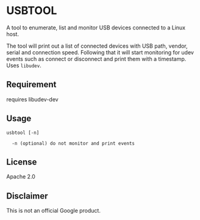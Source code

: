 USBTOOL
=======
A tool to enumerate, list and monitor USB devices connected to a Linux host.

The tool will print out a list of connected devices with USB path, vendor, serial and connection speed. Following that it will start monitoring for udev events such as connect or disconnect and print them with a timestamp. Uses `libudev`.

Requirement
-----------
requires libudev-dev

Usage
-----

```
usbtool [-n]

  -n (optional) do not monitor and print events
```

License
-------
Apache 2.0

Disclaimer
----------
This is not an official Google product.

